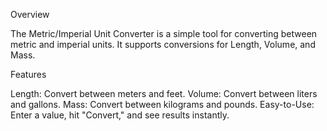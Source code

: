 Overview

The Metric/Imperial Unit Converter is a simple tool for converting between metric and imperial units. It supports conversions for Length, Volume, and Mass.

Features

Length: Convert between meters and feet.
Volume: Convert between liters and gallons.
Mass: Convert between kilograms and pounds.
Easy-to-Use: Enter a value, hit "Convert," and see results instantly.